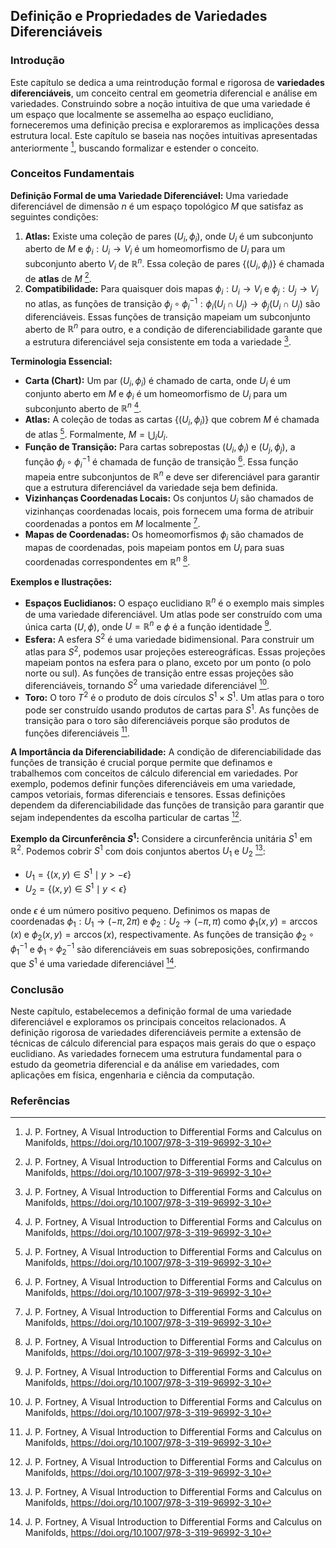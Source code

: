 ## Definição e Propriedades de Variedades Diferenciáveis

### Introdução
Este capítulo se dedica a uma reintrodução formal e rigorosa de **variedades diferenciáveis**, um conceito central em geometria diferencial e análise em variedades. Construindo sobre a noção intuitiva de que uma variedade é um espaço que localmente se assemelha ao espaço euclidiano, forneceremos uma definição precisa e exploraremos as implicações dessa estrutura local. Este capítulo se baseia nas noções intuitivas apresentadas anteriormente [^309], buscando formalizar e estender o conceito.

### Conceitos Fundamentais

**Definição Formal de uma Variedade Diferenciável:**
Uma variedade diferenciável de dimensão *n* é um espaço topológico *M* que satisfaz as seguintes condições:
1. **Atlas:** Existe uma coleção de pares $(U_i, \phi_i)$, onde $U_i$ é um subconjunto aberto de *M* e $\phi_i: U_i \rightarrow V_i$ é um homeomorfismo de $U_i$ para um subconjunto aberto $V_i$ de $\mathbb{R}^n$. Essa coleção de pares $\{(U_i, \phi_i)\}$ é chamada de **atlas** de *M* [^311].
2. **Compatibilidade:** Para quaisquer dois mapas $\phi_i: U_i \rightarrow V_i$ e $\phi_j: U_j \rightarrow V_j$ no atlas, as funções de transição $\phi_j \circ \phi_i^{-1}: \phi_i(U_i \cap U_j) \rightarrow \phi_j(U_i \cap U_j)$ são diferenciáveis. Essas funções de transição mapeiam um subconjunto aberto de $\mathbb{R}^n$ para outro, e a condição de diferenciabilidade garante que a estrutura diferenciável seja consistente em toda a variedade [^311].

**Terminologia Essencial:**
*   **Carta (Chart):** Um par $(U_i, \phi_i)$ é chamado de carta, onde $U_i$ é um conjunto aberto em *M* e $\phi_i$ é um homeomorfismo de $U_i$ para um subconjunto aberto de $\mathbb{R}^n$ [^311].
*   **Atlas:** A coleção de todas as cartas $\{(U_i, \phi_i)\}$ que cobrem *M* é chamada de atlas [^311]. Formalmente, $M = \bigcup_i U_i$.
*   **Função de Transição:** Para cartas sobrepostas $(U_i, \phi_i)$ e $(U_j, \phi_j)$, a função $\phi_j \circ \phi_i^{-1}$ é chamada de função de transição [^311]. Essa função mapeia entre subconjuntos de $\mathbb{R}^n$ e deve ser diferenciável para garantir que a estrutura diferenciável da variedade seja bem definida.
*   **Vizinhanças Coordenadas Locais:** Os conjuntos $U_i$ são chamados de vizinhanças coordenadas locais, pois fornecem uma forma de atribuir coordenadas a pontos em *M* localmente [^311].
*   **Mapas de Coordenadas:** Os homeomorfismos $\phi_i$ são chamados de mapas de coordenadas, pois mapeiam pontos em $U_i$ para suas coordenadas correspondentes em $\mathbb{R}^n$ [^311].

**Exemplos e Ilustrações:**
*   **Espaços Euclidianos:** O espaço euclidiano $\mathbb{R}^n$ é o exemplo mais simples de uma variedade diferenciável. Um atlas pode ser construído com uma única carta $(U, \phi)$, onde $U = \mathbb{R}^n$ e $\phi$ é a função identidade [^309].
*   **Esfera:** A esfera $S^2$ é uma variedade bidimensional. Para construir um atlas para $S^2$, podemos usar projeções estereográficas. Essas projeções mapeiam pontos na esfera para o plano, exceto por um ponto (o polo norte ou sul). As funções de transição entre essas projeções são diferenciáveis, tornando $S^2$ uma variedade diferenciável [^309].
*   **Toro:** O toro $T^2$ é o produto de dois círculos $S^1 \times S^1$. Um atlas para o toro pode ser construído usando produtos de cartas para $S^1$. As funções de transição para o toro são diferenciáveis porque são produtos de funções diferenciáveis [^311].

**A Importância da Diferenciabilidade:**
A condição de diferenciabilidade das funções de transição é crucial porque permite que definamos e trabalhemos com conceitos de cálculo diferencial em variedades. Por exemplo, podemos definir funções diferenciáveis em uma variedade, campos vetoriais, formas diferenciais e tensores. Essas definições dependem da diferenciabilidade das funções de transição para garantir que sejam independentes da escolha particular de cartas [^311].

**Exemplo da Circunferência $S^1$:**
Considere a circunferência unitária $S^1$ em $\mathbb{R}^2$. Podemos cobrir $S^1$ com dois conjuntos abertos $U_1$ e $U_2$ [^312]:

*   $U_1 = \{(x, y) \in S^1 \mid y > -\epsilon\}$
*   $U_2 = \{(x, y) \in S^1 \mid y < \epsilon\}$

onde $\epsilon$ é um número positivo pequeno. Definimos os mapas de coordenadas $\phi_1: U_1 \to (-\pi, 2\pi)$ e $\phi_2: U_2 \to (-\pi, \pi)$ como $\phi_1(x, y) = \arccos(x)$ e $\phi_2(x, y) = \arccos(x)$, respectivamente. As funções de transição $\phi_2 \circ \phi_1^{-1}$ e $\phi_1 \circ \phi_2^{-1}$ são diferenciáveis em suas sobreposições, confirmando que $S^1$ é uma variedade diferenciável [^312].

### Conclusão
Neste capítulo, estabelecemos a definição formal de uma variedade diferenciável e exploramos os principais conceitos relacionados. A definição rigorosa de variedades diferenciáveis permite a extensão de técnicas de cálculo diferencial para espaços mais gerais do que o espaço euclidiano. As variedades fornecem uma estrutura fundamental para o estudo da geometria diferencial e da análise em variedades, com aplicações em física, engenharia e ciência da computação.

### Referências
[^309]: J. P. Fortney, A Visual Introduction to Differential Forms and Calculus on Manifolds,
https://doi.org/10.1007/978-3-319-96992-3_10
[^311]: J. P. Fortney, A Visual Introduction to Differential Forms and Calculus on Manifolds,
https://doi.org/10.1007/978-3-319-96992-3_10
[^312]: J. P. Fortney, A Visual Introduction to Differential Forms and Calculus on Manifolds,
https://doi.org/10.1007/978-3-319-96992-3_10
<!-- END -->